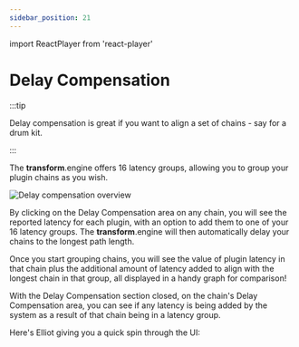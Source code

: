 ```yaml
---
sidebar_position: 21
---
```


import ReactPlayer from 'react-player'

# Delay Compensation

:::tip

Delay compensation is great if you want to align a set of chains - say for a drum kit.

:::

The **transform**.engine offers 16 latency groups, allowing you to group your plugin chains as you wish.

![Delay compensation overview](@site/static/img/transformclient/delay-compensation-overview.png)

By clicking on the Delay Compensation area on any chain, you will see the reported latency for each
plugin, with an option to add them to one of your 16 latency groups. The **transform**.engine will
then automatically delay your chains to the longest path length.

Once you start grouping chains, you will see the value of plugin latency in that chain plus the
additional amount of latency added to align with the longest chain in that group, all displayed in a
handy graph for comparison!

With the Delay Compensation section closed, on the chain's Delay Compensation area, you can see if
any latency is being added by the system as a result of that chain being in a latency group.

Here's Elliot giving you a quick spin through the UI:
<ReactPlayer controls url="https://youtu.be/VrEc93qH8Bg" />
